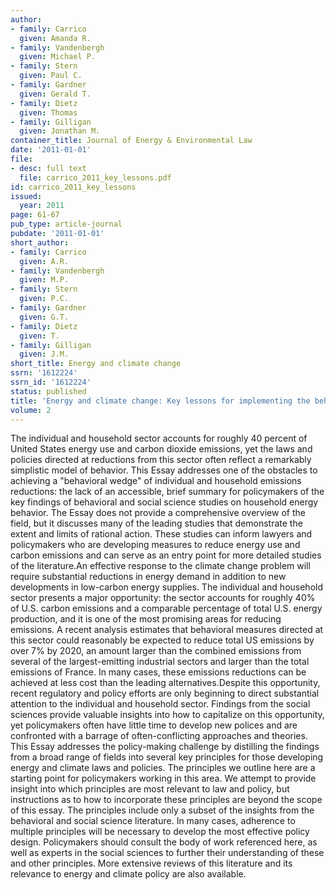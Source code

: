 ```yaml
---
author:
- family: Carrico
  given: Amanda R.
- family: Vandenbergh
  given: Michael P.
- family: Stern
  given: Paul C.
- family: Gardner
  given: Gerald T.
- family: Dietz
  given: Thomas
- family: Gilligan
  given: Jonathan M.
container_title: Journal of Energy & Environmental Law
date: '2011-01-01'
file:
- desc: full text
  file: carrico_2011_key_lessons.pdf
id: carrico_2011_key_lessons
issued:
  year: 2011
page: 61-67
pub_type: article-journal
pubdate: '2011-01-01'
short_author:
- family: Carrico
  given: A.R.
- family: Vandenbergh
  given: M.P.
- family: Stern
  given: P.C.
- family: Gardner
  given: G.T.
- family: Dietz
  given: T.
- family: Gilligan
  given: J.M.
short_title: Energy and climate change
ssrn: '1612224'
ssrn_id: '1612224'
status: published
title: 'Energy and climate change: Key lessons for implementing the behavioral wedge'
volume: 2
---
```

The individual and household sector accounts for roughly 40 percent of United States energy use and carbon dioxide emissions, yet the laws and policies directed at reductions from this sector often reflect a remarkably simplistic model of behavior. This Essay addresses one of the obstacles to achieving a &quot;behavioral wedge&quot; of individual and household emissions reductions: the lack of an accessible, brief summary for policymakers of the key findings of behavioral and social science studies on household energy behavior. The Essay does not provide a comprehensive overview of the field, but it discusses many of the leading studies that demonstrate the extent and limits of rational action. These studies can inform lawyers and policymakers who are developing measures to reduce energy use and carbon emissions and can serve as an entry point for more detailed studies of the literature.An effective response to the climate change problem will require substantial reductions in energy demand in addition to new developments in low-carbon energy supplies. The individual and household sector presents a major opportunity: the sector accounts for roughly 40% of U.S. carbon emissions and a comparable percentage of total U.S. energy production, and it is one of the most promising areas for reducing emissions. A recent analysis estimates that behavioral measures directed at this sector could reasonably be expected to reduce total US emissions by over 7% by 2020, an amount larger than the combined emissions from several of the largest-emitting industrial sectors and larger than the total emissions of France. In many cases, these emissions reductions can be achieved at less cost than the leading alternatives.Despite this opportunity, recent regulatory and policy efforts are only beginning to direct substantial attention to the individual and household sector. Findings from the social sciences provide valuable insights into how to capitalize on this opportunity, yet policymakers often have little time to develop new polices and are confronted with a barrage of often-conflicting approaches and theories. This Essay addresses the policy-making challenge by distilling the findings from a broad range of fields into several key principles for those developing energy and climate laws and policies. The principles we outline here are a starting point for policymakers working in this area. We attempt to provide insight into which principles are most relevant to law and policy, but instructions as to how to incorporate these principles are beyond the scope of this essay. The principles include only a subset of the insights from the behavioral and social science literature. In many cases, adherence to multiple principles will be necessary to develop the most effective policy design. Policymakers should consult the body of work referenced here, as well as experts in the social sciences to further their understanding of these and other principles. More extensive reviews of this literature and its relevance to energy and climate policy are also available.
